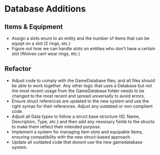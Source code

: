 # Database Additions

## Items & Equipment
- Assign a slots enum to an entity and the number of items that can be equipt on a slot (2 rings, etc.)
- Figure out how we can handle slots on entities who don't have a certain slot (Wolves cant wear rings, etc.)


## Refactor
- Adjust code to comply with the GameDatabase files, and all files should be able to work together. Any other logic that uses a Database but not the most recent usage from the GameDatabase folder needs to be changed to the most recent and spread universally to avoid errors.
- Ensure struct references are updated to the new system and use the right syntax for their references. Adjust any outdated or non complient code.
- Adjust all Data types to follow a struct base structure (ID, Name, Description, Type, etc.) and then add any nessisary fields to the structs to make them reflect their intended purpose.
- Implement a system for managing item slots and equipable items, ensuring compatibility with the new struct-based approach.
- Update all outdated code that doesnt use the new gamedatabase system.